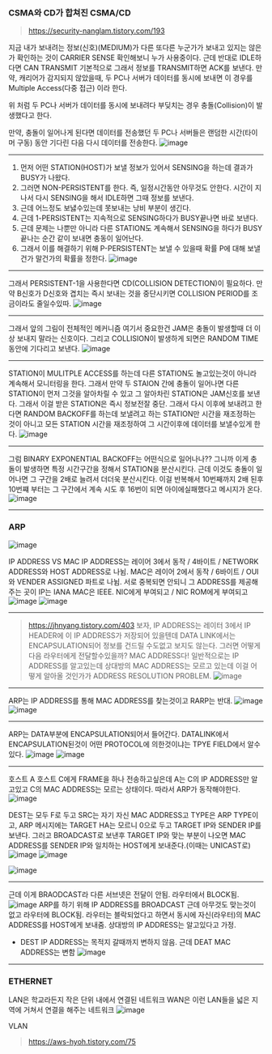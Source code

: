 ### CSMA와 CD가 합쳐진 CSMA/CD

> https://security-nanglam.tistory.com/193

지금 내가 보내려는 정보(신호)(MEDIUM)가 다른 또다른 누군가가 보내고 있지는 않은가 확인하는 것이 
CARRIER SENSE
확인해보니 누가 사용중이다. 근데 반대로 IDLE하다면 CAN TRANSMIT
기본적으로 그래서 정보를 TRANSMIT하면 ACK를 보낸다. 
만약, 캐리어가 감지되지 않았을때, 두 PC나 서버가 데이터를 동시에 보내면 이 경우를 Multiple Access(다중 접근) 이라 한다.

위 처럼 두 PC나 서버가 데이터를 동시에 보내려다 부딪치는 경우 충돌(Collision)이 발생했다고 한다.

만약, 충돌이 일어나게 된다면 데이터를 전송했던 두 PC나 서버들은 랜덤한 시간(타이머 구동) 동안 기다린 다음 다시 데이터를 전송한다.
![image](https://github.com/yybmion/network/assets/113106136/d44be5a2-4b96-48a6-86e0-74e0518a3b7a)
___

1. 먼저 어떤 STATION(HOST)가 보낼 정보가 있어서 SENSING을 하는데 결과가 BUSY가 나왔다.
2. 그러면 NON-PERSISTENT를 한다. 즉, 일정시간동안 아무것도 안한다. 시간이 지나서 다시 SENSING을 해서 IDLE하면 그때 정보를 보낸다.
3. 근데 어느정도 보냃수있는데 못보내는 낭비 부분이 생긴다. 
4. 근데 1-PERSISTENT는 지속적으로 SENSING하다가 BUSY끝나면 바로 보낸다. 
5. 근데 문제는 나뿐만 아니라 다른 STATION도 계속해서 SENSING을 하다가 BUSY끝나는 순간 같이 보내면 충동이 일어난다.
6. 그래서 이를 해결하기 위해 P-PERSISTENT는 보낼 수 있을때 확률 P에 대해 보낼건가 말건가의 확률을 정한다.
![image](https://github.com/yybmion/network/assets/113106136/bdfa2e95-284b-46a4-b3c9-75b2e585a513)

___
그래서 PERSISTENT-1을 사용한다면 CD(COLLISION DETECTION)이 필요하다.
만약 B신호가 D신호와 겹치는 즉시 보내는 것을 중단시키면 COLLISION PERIOD를 조금이라도 줄일수있따.
![image](https://github.com/yybmion/network/assets/113106136/0bf66d2e-7a19-46a5-a34f-ee76cc5a5945)
___
그래서 앞의 그림이 전체적인 메커니즘
여기서 중요한건 JAM은 충돌이 발생할때 더 이상 보내지 말라는 신호이다.
그리고 COLLISION이 발생하게 되면은 RANDOM TIME 동안에 기다리고 보낸다.
![image](https://github.com/yybmion/network/assets/113106136/6086b49d-76c0-4267-acf0-75b1f7e82ba9)
___

STATION이 MULITPLE ACCESS를 하는데 다른 STATION도 놀고있는것이 아니라 계속해서 모니터링을 한다.
그래서 만약 두 STAION 간에 충돌이 일어나면 다른 STATION이 먼저 그것을 알아차릴 수 있고
그 알아차린 STATION은 JAM신호를 보낸다. 그래서 이걸 받은 STATION은 즉시 정보전잘 중단.
그래서 다시 이후에 보내려고 한다면 RANDOM BACKOFF를 하는데 보낼려고 하는 STATION만 시간을 재조정하는 것이 아니고
모든 STATION 시간을 재조정하여 그 시간이후에 데이터를 보낼수있게 한다.
![image](https://github.com/yybmion/network/assets/113106136/65a7fbd1-6e9a-4832-ac31-f2550315f43c)
___

그럼 BINARY EXPONENTIAL BACKOFF는 어떤식으로 일어나나??
그니까 이게 충돌이 발생하면 특정 시간구간을 정해서 STATION을 분산시킨다.
근데 이것도 충돌이 일어나면 그 구간을 2배로 늘려서 더더욱 분산시킨다.
이걸 반복해서 10번째까지 2배 된후 10번쨰 부터는 그 구간에서 계속 시도 후 16번이 되면 아이에실패했다고
메시지가 온다.
![image](https://github.com/yybmion/network/assets/113106136/bd127a2a-8769-43c3-ab15-70f6d5b80eea)
___
### ARP 
![image](https://github.com/yybmion/network/assets/113106136/450d320b-3d41-476f-9650-04004e4b18cf)

IP ADDRESS VS MAC
IP ADDRESS는 레이어 3에서 동작 / 4바이트 / NETWORK ADDRESS와 HOST ADDRESS로 나뉨.
MAC은 레이어 2에서 동작 / 6바이트 / OUI와 VENDER ASSIGNED 파트로 나뉨.
서로 중복되면 안되니 그 ADDRESS를 제공해주는 곳이 IP는 IANA MAC은 IEEE.
NIC에게 부여되고 / NIC ROM에게 부여되고 
![image](https://github.com/yybmion/network/assets/113106136/8527c49e-9464-4b12-913c-ba8010032455)
![image](https://github.com/yybmion/network/assets/113106136/166c9881-464e-49ad-95c5-2c567cded364)
___
> https://jhnyang.tistory.com/403
보자, IP ADDRESS는 레이터 3에서 IP HEADER에 이 IP ADDRESS가 저장되어 있을텐데 DATA LINK에서는 ENCAPSULATION되어
정보를 건드릴 수도없고 보지도 않는다. 그러면 어떻게 다음 라우터에게 전달할수있을까?
MAC ADDRESS다!
일반적으로는 IP ADDRESS를 알고있는데 상대방의 MAC ADDRESS는 모르고 있는데 이걸 어떻게 알아올 것인가가
ADDRESS RESOLUTION PROBLEM.
![image](https://github.com/yybmion/network/assets/113106136/121adaa5-8b1c-433e-a51a-7a6fbc3af564)
___
ARP는 IP ADDRESS를 통해 MAC ADDRESS를 찾는것이고
RARP는 반대.
![image](https://github.com/yybmion/network/assets/113106136/ecc8baef-cc8b-43a4-956c-d903b1ff4107)
![image](https://github.com/yybmion/network/assets/113106136/e52a4b3d-01c7-4f75-9650-92decc5e67b8)
___
ARP는 DATA부분에 ENCAPSULATION되어서 들어간다.
DATALINK에서 ENCAPSULATION된것이 어떤 PROTOCOL에 의한것이냐는 TPYE FIELD에서 알수있다.
![image](https://github.com/yybmion/network/assets/113106136/905b517e-6fde-47f4-ba67-07d8babbec03)
![image](https://github.com/yybmion/network/assets/113106136/f69095e5-4138-4391-88d6-20529ce965c4)

___
호스트 A 호스트 C에게 FRAME을 하나 전송하고싶은데 A는 C의 IP ADDRESS만 알고있고 C의 MAC ADDRESS는 모르는 상태이다.
따라서 ARP가 동작해야한다. 
![image](https://github.com/yybmion/network/assets/113106136/dc13a7f7-7fe7-4911-aeb4-d40cace1fe71)

DEST는 모두 F로 두고 SRC는 자기 자신 MAC ADDRESS고 TYPE은 ARP TYPE이고, ARP 메시지에는 
TARGET HA는 모르니 0으로 두고 TARGET IP와 SENDER IP를 보낸다. 그러고 BROADCAST로 보낸후
TARGET IP와 맞는 부분이 나오면 MAC ADDRESS를 SENDER IP와 일치하는 HOST에게 보내준다.(이때는 UNICAST로)
![image](https://github.com/yybmion/network/assets/113106136/32f56a5d-3aed-4c56-b2a0-b568165a942d)
![image](https://github.com/yybmion/network/assets/113106136/3e88425c-b955-4429-8de6-5cdc9aa97d00) 

![image](https://github.com/yybmion/network/assets/113106136/6fcf29db-9a22-4395-94b7-fa7013040d57)

___

근데 이게 BRAODCAST라 다른 서브넷은 전달이 안됨. 라우터에서 BLOCK됨. 
![image](https://github.com/yybmion/network/assets/113106136/c50b0643-56ae-408b-be54-80839baede30)
ARP를 하기 위해 IP ADDRESS를 BROADCAST 근데 아무것도 맞는것이 없고 라우터에 BLOCK됨.
라우터는 블락되었다고 하면서 동시에 자신(라우터)의 MAC ADDRESS를 HOST에게 보내줌. 상대방의 IP ADDRESS는 알고있다고 가정.

- DEST IP ADDRESS는 목적지 갈때까지 변하지 않음. 근데 DEAT MAC ADDRESS는 변함 
![image](https://github.com/yybmion/network/assets/113106136/454f120d-517f-4f3e-81dd-3a8dd4162660)

___
### ETHERNET

LAN은 학교라든지 작은 단위 내에서 연결된 네트워크
WAN은 이런 LAN들을 넓은 지역에 거쳐서 연결을 해주는 네트워크
![image](https://github.com/yybmion/network/assets/113106136/6612eeed-32c5-4eb0-bf77-84df3dc80327)

VLAN
> https://aws-hyoh.tistory.com/75
 










  
